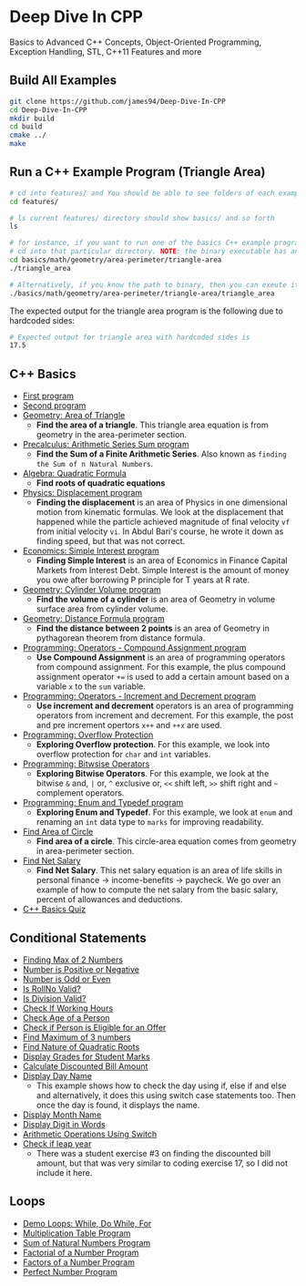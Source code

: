 # Deep Dive In CPP

Basics to Advanced C++ Concepts, Object-Oriented Programming, Exception Handling, STL, C++11 Features and more

## Build All Examples

~~~bash
git clone https://github.com/james94/Deep-Dive-In-CPP
cd Deep-Dive-In-CPP
mkdir build
cd build
cmake ../
make
~~~

## Run a C++ Example Program (Triangle Area)

~~~bash
# cd into features/ and You should be able to see folders of each example program
cd features/

# ls current features/ directory should show basics/ and so forth
ls

# for instance, if you want to run one of the basics C++ example programs, you can
# cd into that particular directory. NOTE: the binary executable has an "_" in it
cd basics/math/geometry/area-perimeter/triangle-area
./triangle_area

# Alternatively, if you know the path to binary, then you can exeute it from features/
./basics/math/geometry/area-perimeter/triangle-area/triangle_area
~~~

The expected output for the triangle area program is the following due to hardcoded sides:

~~~bash
# Expected output for triangle area with hardcoded sides is
17.5
~~~

## C++ Basics

- [First program](./features/basics/first/main.cpp)
- [Second program](./features/basics/second/main.cpp)
- [Geometry: Area of Triangle](./features/basics/math/geometry/area-perimeter/triangle-area/main.cpp)
    - **Find the area of a triangle**. This triangle area equation is from geometry in the area-perimeter section.
- [Precalculus: Arithmetic Series Sum program](./features/basics/math/precalculus/series/arithmetic-series-sum/main.cpp)
    - **Find the Sum of a Finite Arithmetic Series**. Also known as `finding the Sum of n Natural Numbers`.
- [Algebra: Quadratic Formula](./features/basics/math/algebra/quadratic-eqs-fun/quadratic-formula/main.cpp)
    - **Find roots of quadratic equations**
- [Physics: Displacement program](./features/basics/physics/one-dimensional-motion/kinematic-formulas/displacement/main.cpp)
    - **Finding the displacement** is an area of Physics in one dimensional motion from kinematic formulas. We look at the displacement that happened while the particle achieved magnitude of final velocity `vf` from initial velocity `vi`. In Abdul Bari's course, he wrote it down as finding speed, but that was not correct.
- [Economics: Simple Interest program](./features/finance-capital-markets/interest-debt/simple-interest/main.cpp)
    - **Finding Simple Interest** is an area of Economics in Finance Capital Markets from Interest Debt. Simple Interest is the amount of money you owe after borrowing P principle for T years at R rate.
- [Geometry: Cylinder Volume program](./features/basics/math/geometry/volume-surface-area/cylinder-volume/main.cpp)
    - **Find the volume of a cylinder** is an area of Geometry in volume surface area from cylinder volume.
- [Geometry: Distance Formula program](./features/basics/math/geometry/pythagorean-theorem/distance-formula/main.cpp)
    - **Find the distance between 2 points** is an area of Geometry in pythagorean theorem from distance formula.
- [Programming: Operators - Compound Assignment program](./features/basics/operators/compound-assignment/main.cpp)
    - **Use Compound Assignment** is an area of programming operators from compound assignment. For this example, the plus compound assignment operator `+=` is used to add a certain amount based on a variable `x` to the `sum` variable.
- [Programming: Operators - Increment and Decrement program](./features/basics/operators/inc-dec/main.cpp)
    - **Use increment and decrement** operators is an area of programming operators from increment and decrement. For this example, the post and pre increment opertors `x++` and `++x` are used.
- [Programming: Overflow Protection](./features/basics/overflow/main.cpp)
    - **Exploring Overflow protection**. For this example, we look into overflow protection for `char` and `int` variables.
- [Programming: Bitwsise Operators](./features/basics/bitwise-operators/main.cpp)
    - **Exploring Bitwise Operators**. For this example, we look at the bitwise `&` and, `|` or, `^` exclusive or, `<<` shift left, `>>` shift right and `~` complement operators.
- [Programming: Enum and Typedef program](./features/basics/enum-typedef/main.cpp)
    - **Exploring Enum and Typedef**. For this example, we look at `enum` and renaming an `int` data type to `marks` for improving readability.
- [Find Area of Circle](./features/basics/math/geometry/area-perimeter/circle-area/main.cpp)
    - **Find area of a circle**. This circle-area equation comes from geometry in area-perimeter section.
- [Find Net Salary](./features/basics/life-skills/personal-finance/income-benefits/paycheck/net-salary/main.cpp)
    - **Find Net Salary**. This net salary equation is an area of life skills in personal finance -> income-benefits -> paycheck. We go over an example of how to compute the net salary from the basic salary, percent of allowances and deductions.
- [C++ Basics Quiz](./features/basics/Quiz.md)

## Conditional Statements

- [Finding Max of 2 Numbers](./features/conditional-statements/max/main.cpp)
- [Number is Positive or Negative](./features/conditional-statements/sign/main.cpp)
- [Number is Odd or Even](./features/conditional-statements/odd-even/main.cpp)
- [Is RollNo Valid?](./features/conditional-statements/rollno-valid/main.cpp)
- [Is Division Valid?](./features/conditional-statements/division-valid/main.cpp)
- [Check If Working Hours](./features/conditional-statements/check-is-working/main.cpp)
- [Check Age of a Person](./features/conditional-statements/check-age/main.cpp)
- [Check if Person is Eligible for an Offer](./features/conditional-statements/eligible/main.cpp)
- [Find Maximum of 3 numbers](./features/conditional-statements/find-max-of-3-num/main.cpp)
- [Find Nature of Quadratic Roots](./features/conditional-statements/nature-quadratic-roots/main.cpp)
- [Display Grades for Student Marks](./features/conditional-statements/display-grade-marks/main.cpp)
- [Calculate Discounted Bill Amount](./features/conditional-statements/discount-bill/main.cpp)
- [Display Day Name](./features/conditional-statements/display-day-name/main.cpp)
    - This example shows how to check the day using if, else if and else and alternatively, it does this using switch case statements too. Then once the day is found, it displays the name.
- [Display Month Name](./features/conditional-statements/display-month-name/main.cpp)
- [Display Digit in Words](./features/conditional-statements/display/main.cpp)
- [Arithmetic Operations Using Switch](./features/conditional-statements/arithmetic-operations-menu/main.cpp)
- [Check if leap year](./features/conditional-statements/check-if-leap-year/main.cpp)
    - There was a student exercise #3 on finding the discounted bill amount, but that was very similar to coding exercise 17, so I did not include it here.

## Loops

- [Demo Loops: While, Do While, For](./features/loops/demo-loops)
- [Multiplication Table Program](./features/loops/multiplication-table)
- [Sum of Natural Numbers Program](./features/loops/sum-natural-numbers)
- [Factorial of a Number Program](./features/loops/factorial-of-number)
- [Factors of a Number Program](./features/loops/factors-of-number)
- [Perfect Number Program](./features/loops/perfect-number)
